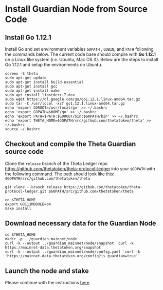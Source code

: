 # Install Guardian Node from Source Code

## Install Go 1.12.1

Install Go and set environment variables `GOPATH` , `GOBIN`, and `PATH` following the commands below. The current code base should compile with **Go 1.12.1** on a Linux like system (i.e. Ubuntu, Mac OS X). Below are the steps to install Go 1.12.1 and setup the environments on Ubuntu.

```
screen -S theta
sudo apt-get update
sudo apt-get install build-essential
sudo apt-get install gcc
sudo apt-get install make
sudo apt install libstdc++-7-dev
sudo wget https://dl.google.com/go/go1.12.1.linux-amd64.tar.gz
sudo tar -C /usr/local -xzf go1.12.1.linux-amd64.tar.gz
echo 'export GOROOT=/usr/local/go' >> ~/.bashrc
echo 'export GOPATH=$HOME/go' >> ~/.bashrc
echo 'export PATH=$PATH:$GOROOT/bin:$GOPATH/bin' >> ~/.bashrc
echo 'export THETA_HOME=$GOPATH/src/github.com/thetatoken/theta' >> ~/.bashrc
source ~/.bashrc
```

## Checkout and compile the Theta Guardian source code

Clone the `release` branch of the Theta Ledger repo https://github.com/thetatoken/theta-protocol-ledger into your `$GOPATH` with the following command. The path should look like this: `$GOPATH/src/github.com/thetatoken/theta`

```
git clone --branch release https://github.com/thetatoken/theta-protocol-ledger.git $GOPATH/src/github.com/thetatoken/theta

cd $THETA_HOME
export GO111MODULE=on
make install
```

## Download necessary data for the Guardian Node

```
cd $THETA_HOME
mkdir -p ../guardian_mainnet/node
curl -k --output ../guardian_mainnet/node/snapshot `curl -k https://mainnet-data.thetatoken.org/snapshot`
curl -k --output ../guardian_mainnet/node/config.yaml `curl -k 'https://mainnet-data.thetatoken.org/config?is_guardian=true'`
```

## Launch the node and stake

Please continue with the instructions [here](./CLI.md#launch-the-guardian-node).


